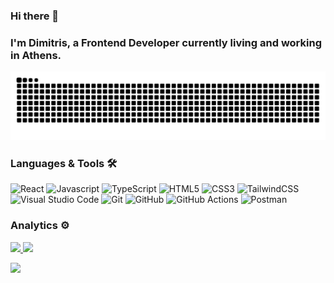 ### Hi there 👋

### I'm Dimitris, a Frontend Developer currently living and working in Athens.

![Snake animation](https://github.com/GuillaumeFalourd/GuillaumeFalourd/blob/output/github-contribution-grid-snake.svg)

### Languages & Tools 🛠
![React](https://img.shields.io/badge/-React-gray?style=flat-square&logo=react)
![Javascript](https://img.shields.io/badge/-JavaScript-gray?style=flat-square&logo=javascript)
![TypeScript](https://img.shields.io/badge/-TypeScript-gray?style=flat-square&logo=TypeScript)
![HTML5](https://img.shields.io/badge/-HTML5-gray?style=flat-square&logo=HTML5)
![CSS3](https://img.shields.io/badge/-CSS3-gray?style=flat-square&logo=CSS3)
![TailwindCSS](https://img.shields.io/badge/-TailwindCSS-gray?style=flat-square&logo=TailwindCSS)
![Visual Studio Code](https://img.shields.io/badge/-Visual%20Studio%20Code-05122A?style=flat&logo=visual-studio-code&logoColor=007ACC) 
![Git](https://img.shields.io/badge/-Git-05122A?style=flat&logo=git) ![GitHub](https://img.shields.io/badge/-GitHub-05122A?style=flat&logo=github) ![GitHub Actions](https://img.shields.io/badge/GitHub%20Actions%20-05122A?style=flat&logo=github-actions&logoColor=white)
![Postman](https://img.shields.io/badge/-Postman-05122A?style=flat&logo=postman)
### Analytics ⚙️
  

  
<p align="left">
<a href="https://github.com/Dmakrakis">
  <img height="180em" src="https://github-readme-stats.vercel.app/api/?username=Dmakrakis&count_private=true&show_icons=true"/>
  <img height="180em" src="https://github-readme-stats.vercel.app/api/top-langs/?username=Dmakrakis&layout=compact&langs_count=8&hide=HCL"/>
</a>
</p>
<p align="left">
  <img height="180em" src="https://github-readme-streak-stats.herokuapp.com/?user=Dmakrakis" />

</p>  
